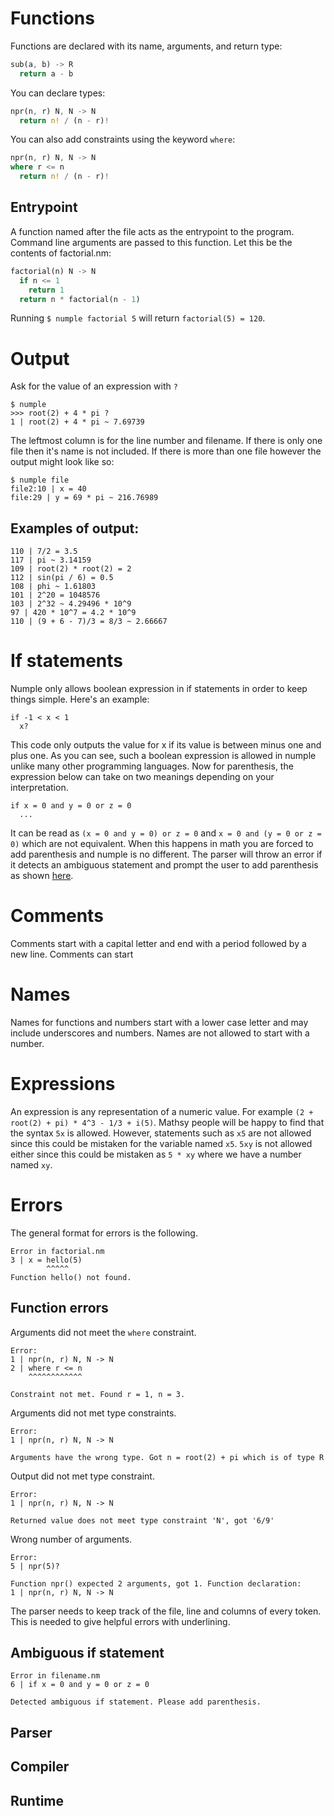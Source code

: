 # Functions
Functions are declared with its name, arguments, and return type:
```rust
sub(a, b) -> R
  return a - b
```
You can declare types:
```rust
npr(n, r) N, N -> N
  return n! / (n - r)!
```
You can also add constraints using the keyword `where`:
```rust
npr(n, r) N, N -> N
where r <= n
  return n! / (n - r)!
```
## Entrypoint
A function named after the file acts as the entrypoint to the program. Command line arguments are passed to this function. Let this be the contents of factorial.nm:
```rust
factorial(n) N -> N
  if n <= 1
    return 1
  return n * factorial(n - 1)
```
Running `$ numple factorial 5` will return `factorial(5) = 120`.

# Output
Ask for the value of an expression with `?`
```
$ numple
>>> root(2) + 4 * pi ?
1 | root(2) + 4 * pi ~ 7.69739
```
The leftmost column is for the line number and filename. If there is only one file then it's name is not included. If there is more than one file however the output might look like so:
```
$ numple file
file2:10 | x = 40
file:29 | y = 69 * pi ~ 216.76989
```
## Examples of output:
```
110 | 7/2 = 3.5
117 | pi ~ 3.14159
109 | root(2) * root(2) = 2
112 | sin(pi / 6) = 0.5
108 | phi ~ 1.61803
101 | 2^20 = 1048576
103 | 2^32 ~ 4.29496 * 10^9
97 | 420 * 10^7 = 4.2 * 10^9
110 | (9 + 6 - 7)/3 = 8/3 ~ 2.66667
```
# If statements
Numple only allows boolean expression in if statements in order to keep things simple. Here's an example:
```
if -1 < x < 1
  x?
```
This code only outputs the value for x if its value is between minus one and plus one. As you can see, such a boolean expression is allowed in numple unlike many other programming languages. Now for parenthesis, the expression below can take on two meanings depending on your interpretation.
```
if x = 0 and y = 0 or z = 0
  ...
```
It can be read as `(x = 0 and y = 0) or z = 0` and `x = 0 and (y = 0 or z = 0)` which are not equivalent. When this happens in math you are forced to add parenthesis and numple is no different. The parser will throw an error if it detects an ambiguous statement and prompt the user to add parenthesis as shown [here](https://github.com/B1nus/numple/blob/readme/SYNTAX.md#ambiguous-if-statement).
# Comments
Comments start with a capital letter and end with a period followed by a new line. Comments can start
# Names
Names for functions and numbers start with a lower case letter and may include underscores and numbers. Names are not allowed to start with a number. 
# Expressions
An expression is any representation of a numeric value. For example `(2 + root(2) + pi) * 4^3 - 1/3 + i(5)`. Mathsy people will be happy to find that the syntax `5x` is allowed. However, statements such as `x5` are not allowed since this could be mistaken for the variable named `x5`. `5xy` is not allowed either since this could be mistaken as `5 * xy` where we have a number named `xy`.
# Errors
The general format for errors is the following.
```
Error in factorial.nm
3 | x = hello(5)
        ^^^^^
Function hello() not found.
```
## Function errors
Arguments did not meet the `where` constraint.
```
Error:
1 | npr(n, r) N, N -> N
2 | where r <= n
    ^^^^^^^^^^^^

Constraint not met. Found r = 1, n = 3.
```
Arguments did not met type constraints.
```
Error:
1 | npr(n, r) N, N -> N

Arguments have the wrong type. Got n = root(2) + pi which is of type R
```
Output did not met type constraint.
```
Error:
1 | npr(n, r) N, N -> N

Returned value does not meet type constraint 'N', got '6/9'
```
Wrong number of arguments.
```
Error:
5 | npr(5)?

Function npr() expected 2 arguments, got 1. Function declaration:
1 | npr(n, r) N, N -> N
```
The parser needs to keep track of the file, line and columns of every token. This is needed to give helpful errors with underlining.
## Ambiguous if statement
```
Error in filename.nm
6 | if x = 0 and y = 0 or z = 0

Detected ambiguous if statement. Please add parenthesis.
```
## Parser
## Compiler
## Runtime
